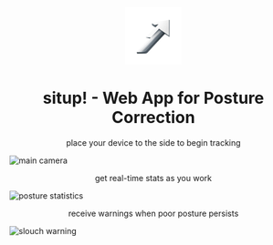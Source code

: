 <div align="center">
    <img alt="Logo" src="resources/logo.png" width="100" />
</div>
<h1 align="center">
    situp! - Web App for Posture Correction
</h1>
<p align="center">
   place your device to the side to begin tracking
</p>

![main camera](resources/ss1.jpeg)

<p align="center">
   get real-time stats as you work
</p>

![posture statistics](resources/ss2.jpeg)

<p align="center">
   receive warnings when poor posture persists
</p>

![slouch warning](resources/ss3.jpeg)
